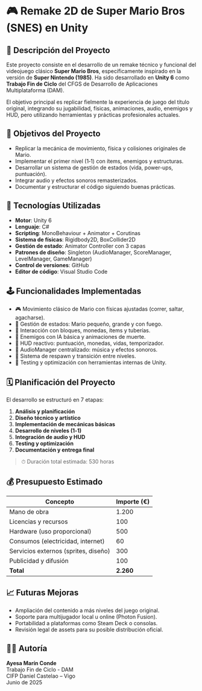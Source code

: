 # 🎮 Remake 2D de Super Mario Bros (SNES) en Unity

## 📌 Descripción del Proyecto
Este proyecto consiste en el desarrollo de un remake técnico y funcional del videojuego clásico **Super Mario Bros**, específicamente inspirado en la versión de **Super Nintendo (1985)**. Ha sido desarrollado en **Unity 6** como **Trabajo Fin de Ciclo** del CFGS de Desarrollo de Aplicaciones Multiplataforma (DAM).

El objetivo principal es replicar fielmente la experiencia de juego del título original, integrando su jugabilidad, físicas, animaciones, audio, enemigos y HUD, pero utilizando herramientas y prácticas profesionales actuales.


## 🎯 Objetivos del Proyecto

- Replicar la mecánica de movimiento, física y colisiones originales de Mario.
- Implementar el primer nivel (1‑1) con ítems, enemigos y estructuras.
- Desarrollar un sistema de gestión de estados (vida, power-ups, puntuación).
- Integrar audio y efectos sonoros remasterizados.
- Documentar y estructurar el código siguiendo buenas prácticas.



## 🧪 Tecnologías Utilizadas

- **Motor**: Unity 6
- **Lenguaje**: C#
- **Scripting**: MonoBehaviour + Animator + Corutinas
- **Sistema de físicas**: Rigidbody2D, BoxCollider2D
- **Gestión de estado**: Animator Controller con 3 capas
- **Patrones de diseño**: Singleton (AudioManager, ScoreManager, LevelManager, GameManager)
- **Control de versiones**: GitHub
- **Editor de código**: Visual Studio Code



## 🕹️ Funcionalidades Implementadas

- 🎮 Movimiento clásico de Mario con físicas ajustadas (correr, saltar, agacharse).
- 🔄 Gestión de estados: Mario pequeño, grande y con fuego.
- 🧱 Interacción con bloques, monedas, ítems y tuberías.
- 👾 Enemigos con IA básica y animaciones de muerte.
- 🧭 HUD reactivo: puntuación, monedas, vidas, temporizador.
- 🎵 AudioManager centralizado: música y efectos sonoros.
- 🏁 Sistema de respawn y transición entre niveles.
- 🧪 Testing y optimización con herramientas internas de Unity.



## 🗓️ Planificación del Proyecto

El desarrollo se estructuró en 7 etapas:

1. **Análisis y planificación**
2. **Diseño técnico y artístico**
3. **Implementación de mecánicas básicas**
4. **Desarrollo de niveles (1‑1)**
5. **Integración de audio y HUD**
6. **Testing y optimización**
7. **Documentación y entrega final**

> ⏱ Duración total estimada: 530 horas


## 💰 Presupuesto Estimado

| Concepto                   | Importe (€) |
|---------------------------|-------------|
| Mano de obra              | 1.200       |
| Licencias y recursos      | 100         |
| Hardware (uso proporcional) | 500       |
| Consumos (electricidad, internet) | 60 |
| Servicios externos (sprites, diseño) | 300 |
| Publicidad y difusión     | 100         |
| **Total**                 | **2.260**   |


## 📈 Futuras Mejoras

- Ampliación del contenido a más niveles del juego original.
- Soporte para multijugador local u online (Photon Fusion).
- Portabilidad a plataformas como Steam Deck o consolas.
- Revisión legal de assets para su posible distribución oficial.


## 🧑‍💻 Autoría

**Ayesa Marín Conde**  
Trabajo Fin de Ciclo - DAM  
CIFP Daniel Castelao – Vigo  
Junio de 2025
